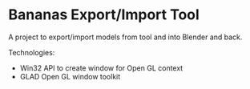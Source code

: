 # Bananas Export/Import Tool

A project to export/import models from tool and into Blender and back.

Technologies:
- Win32 API to create window for Open GL context
- GLAD Open GL window toolkit